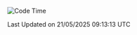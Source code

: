 <!--START_SECTION:waka-->
![Code Time](http://img.shields.io/badge/Code%20Time-1%2C511%20hrs%2019%20mins-blue)


 Last Updated on 21/05/2025 09:13:13 UTC
<!--END_SECTION:waka-->
